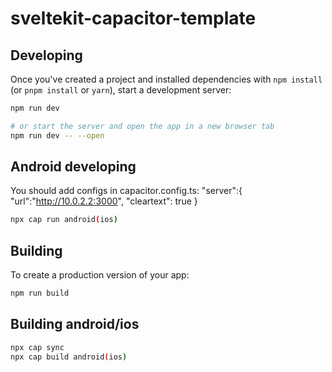 # sveltekit-capacitor-template

## Developing

Once you've created a project and installed dependencies with `npm install` (or `pnpm install` or `yarn`), start a development server:

```bash
npm run dev

# or start the server and open the app in a new browser tab
npm run dev -- --open

```

## Android developing

You should add configs in capacitor.config.ts:
"server":{
"url":"http://10.0.2.2:3000",
"cleartext": true
}

```bash
npx cap run android(ios)
```

## Building

To create a production version of your app:

```bash
npm run build
```

## Building android/ios

```bash
npx cap sync
npx cap build android(ios)
```
